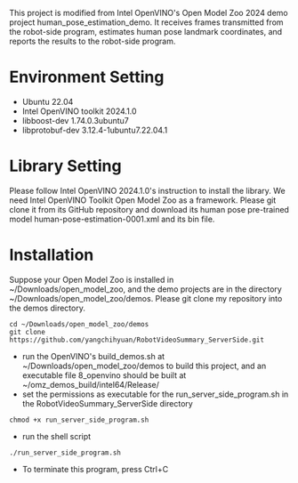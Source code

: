 This project is modified from Intel OpenVINO's Open Model Zoo 2024 demo project human_pose_estimation_demo. It receives frames transmitted from the robot-side program, estimates human pose landmark coordinates, and reports the results to the robot-side program.

# Environment Setting
- Ubuntu 22.04
- Intel OpenVINO toolkit 2024.1.0
- libboost-dev 1.74.0.3ubuntu7
- libprotobuf-dev 3.12.4-1ubuntu7.22.04.1

# Library Setting
Please follow Intel OpenVINO 2024.1.0's instruction to install the library.
We need Intel OpenVINO Toolkit Open Model Zoo as a framework. Please git clone it from its GitHub repository and download its human pose pre-trained model human-pose-estimation-0001.xml and its bin file.

# Installation
Suppose your Open Model Zoo is installed in ~/Downloads/open_model_zoo, and the demo projects are in the directory ~/Downloads/open_model_zoo/demos.
Please git clone my repository into the demos directory.
```
cd ~/Downloads/open_model_zoo/demos
git clone https://github.com/yangchihyuan/RobotVideoSummary_ServerSide.git
```
- run the OpenVINO's build_demos.sh at ~/Downloads/open_model_zoo/demos to build this project, and an executable file 8_openvino should be built at ~/omz_demos_build/intel64/Release/
- set the permissions as executable for the run_server_side_program.sh in the RobotVideoSummary_ServerSide directory
```
chmod +x run_server_side_program.sh
```
- run the shell script
```
./run_server_side_program.sh
```
- To terminate this program, press Ctrl+C
